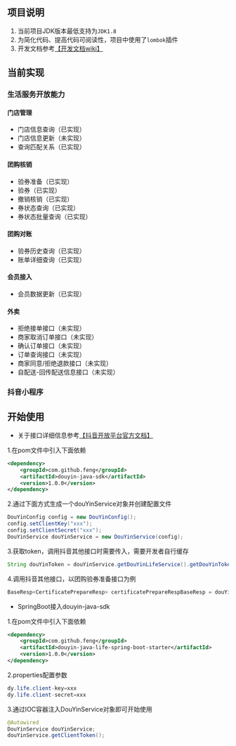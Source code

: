 ## 项目说明
1. 当前项目JDK版本最低支持为`JDK1.8`
2. 为简化代码、提高代码可阅读性，项目中使用了`lombok`插件
3. 开发文档参考[【开发文档wiki】](https://gitee.com/fwens/douyin-java-sdk/wikis/Home)

## 当前实现
### 生活服务开放能力
#### 门店管理
- 门店信息查询（已实现）
- 门店信息更新（未实现）
- 查询匹配关系（已实现）
#### 团购核销
- 验券准备（已实现）
- 验券（已实现）
- 撤销核销（已实现）
- 券状态查询（已实现）
- 券状态批量查询（已实现）
#### 团购对账
- 验券历史查询（已实现）
- 账单详细查询（已实现）
#### 会员接入
- 会员数据更新（已实现）
#### 外卖
- 拒绝接单接口（未实现）
- 商家取消订单接口（未实现）
- 确认订单接口（未实现）
- 订单查询接口（未实现）
- 商家同意/拒绝退款接口（未实现）
- 自配送-回传配送信息接口（未实现）

### 抖音小程序

## 开始使用
- 关于接口详细信息参考[【抖音开放平台官方文档】](https://partner.open-douyin.com/docs/resource/zh-CN/dop/develop/openapi/list)

1.在pom文件中引入下面依赖
```xml
<dependency>
    <groupId>com.github.feng</groupId>
    <artifactId>douyin-java-sdk</artifactId>
    <version>1.0.0</version>
</dependency>
```

2.通过下面方式生成一个douYinService对象并创建配置文件
```java
DouYinConfig config = new DouYinConfig();
config.setClientKey("xxx");
config.setClientSecret("xxx");
DouYinService douYinService = new DouYinService(config);
```

3.获取token，调用抖音其他接口时需要传入，需要开发者自行缓存
```java
String douYinToken = douYinService.getDouYinLifeService().getDouYinToken();
```

4.调用抖音其他接口，以团购验券准备接口为例
```java
BaseResp<CertificatePrepareResp> certificatePrepareRespBaseResp = douYinService.getDouYinCouponService().certificatePrepareByCode("150000000000000", douYinToken);
```

- SpringBoot接入douyin-java-sdk


1.在pom文件中引入下面依赖
```xml
<dependency>
    <groupId>com.github.feng</groupId>
    <artifactId>douyin-java-life-spring-boot-starter</artifactId>
    <version>1.0.0</version>
</dependency>
```

2.properties配置参数
```java
dy.life.client-key=xxx
dy.life.client-secret=xxx
```

3.通过IOC容器注入DouYinService对象即可开始使用
```java
@Autowired
DouYinService douYinService;
douYinService.getClientToken();
```

